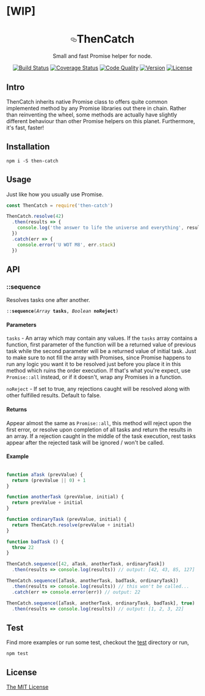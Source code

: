 # [WIP]

<h1 align="center"><a id="user-content-thencatch" class="anchor" href="#thencatch" aria-hidden="true"><svg aria-hidden="true" class="octicon octicon-link" height="16" version="1.1" viewBox="0 0 16 16" width="16"><path d="M4 9h1v1H4c-1.5 0-3-1.69-3-3.5S2.55 3 4 3h4c1.45 0 3 1.69 3 3.5 0 1.41-.91 2.72-2 3.25V8.59c.58-.45 1-1.27 1-2.09C10 5.22 8.98 4 8 4H4c-.98 0-2 1.22-2 2.5S3 9 4 9zm9-3h-1v1h1c1 0 2 1.22 2 2.5S13.98 12 13 12H9c-.98 0-2-1.22-2-2.5 0-.83.42-1.64 1-2.09V6.25c-1.09.53-2 1.84-2 3.25C6 11.31 7.55 13 9 13h4c1.45 0 3-1.69 3-3.5S14.5 6 13 6z"></path></svg></a>ThenCatch</h1>

<p align="center">Small and fast Promise helper for node.</p>

<p align="center">
  <a href="https://circleci.com/gh/chay22/then-catch"><img src="https://img.shields.io/circleci/project/chay22/then-catch.svg" alt="Build Status"></a>
  <a href="https://coveralls.io/github/chay22/then-catch?branch=master"><img src="https://img.shields.io/coveralls/chay22/then-catch/master.svg" alt="Coverage Status"></a>
  <a href="https://codeclimate.com/github/chay22/then-catch"><img src="https://codeclimate.com/github/chay22/then-catch/badges/gpa.svg" alt="Code Quality"></a>
  <a href="https://www.npmjs.com/package/then-catch"><img src="https://img.shields.io/npm/v/then-catch.svg" alt="Version"></a>
  <a href="https://github.com/chay22/then-catch/blob/master/LICENSE"><img src="https://img.shields.io/github/license/chay22/then-catch.svg" alt="License"></a>
</p>

## Intro
ThenCatch inherits native Promise class to offers quite common implemented method by any Promise libraries out there in chain. Rather than reinventing the wheel, some methods are actually have slightly different behaviour than other Promise helpers on this planet. Furthermore, it's fast, faster!

## Installation
```shell
npm i -S then-catch
```

## Usage
Just like how you usually use Promise.

```javascript
const ThenCatch = require('then-catch')

ThenCatch.resolve(42)
  .then(results => {
    console.log('the answer to life the universe and everything', results)
  })
  .catch(err => {
    console.error('U WOT M8', err.stack)
  })
```

## API
### ::sequence
Resolves tasks one after another.

<pre><code>::<strong>sequence</strong>(<i>Array</i> <strong>tasks</strong>, <i>Boolean</i> <strong>noReject</strong>)</code></pre>

#### Parameters
`tasks` - An array which may contain any values. If the `tasks` array contains a function, first parameter of the function will be a returned value of previous task while the second parameter will be a returned value of initial task. Just to make sure to not fill the array with Promises, since Promise happens to run any logic you want it to be resolved just before you place it in this method which ruins the order execution. If that's what you're expect, use `Promise::all` instead, or if it doesn't, wrap any Promises in a function.

`noReject` - If set to true, any rejections caught will be resolved along with other fulfilled results. Default to false.

#### Returns
Appear almost the same as `Promise::all`, this method will reject upon the first error, or resolve upon completion of all tasks and return the results in an array. If a rejection caught in the middle of the task execution, rest tasks appear after the rejected task will be ignored / won't be called.

#### Example
```javascript

function aTask (prevValue) {
  return (prevValue || 0) + 1
}

function anotherTask (prevValue, initial) {
  return prevValue + initial
}

function ordinaryTask (prevValue, initial) {
  return ThenCatch.resolve(prevValue + initial)
}

function badTask () {
  throw 22
}

ThenCatch.sequence([42, aTask, anotherTask, ordinaryTask])
  .then(results => console.log(results)) // output: [42, 43, 85, 127]

ThenCatch.sequence([aTask, anotherTask, badTask, ordinaryTask])
  .then(results => console.log(results)) // this won't be called...
  .catch(err => console.error(err)) // output: 22

ThenCatch.sequence([aTask, anotherTask, ordinaryTask, badTask], true)
  .then(results => console.log(results)) // output: [1, 2, 3, 22]
```

## Test
Find more examples or run some test, checkout the [test](https://github.com/chay22/then-catch/tree/master/test) directory or run,
```shell
npm test
```

## License
[The MIT License](https://github.com/chay22/then-catch/blob/master/LICENSE)
